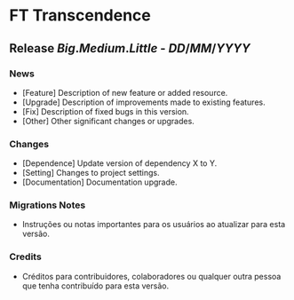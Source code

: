 # FT Transcendence

## Release _Big_._Medium_._Little_ - _DD_/_MM_/_YYYY_

### News

- [Feature] Description of new feature or added resource.
- [Upgrade] Description of improvements made to existing features.
- [Fix] Description of fixed bugs in this version.
- [Other] Other significant changes or upgrades.

### Changes

- [Dependence] Update version of dependency X to Y.
- [Setting] Changes to project settings.
- [Documentation] Documentation upgrade.

### Migrations Notes

- Instruções ou notas importantes para os usuários ao atualizar para esta versão.

### Credits

- Créditos para contribuidores, colaboradores ou qualquer outra pessoa que tenha contribuído para esta versão.

